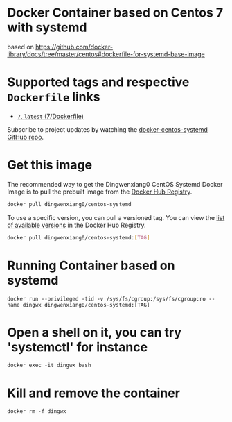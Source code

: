 # Docker Container based on Centos 7 with systemd

based on https://github.com/docker-library/docs/tree/master/centos#dockerfile-for-systemd-base-image

# Supported tags and respective `Dockerfile` links

 - [`7`, `latest` (7/Dockerfile)](https://github.com/docker-zone/docker-centos-systemd/blob/centos7/7/Dockerfile)
 
Subscribe to project updates by watching the [docker-centos-systemd GitHub repo](https://github.com/docker-zone/docker-centos-systemd/).
 
# Get this image

The recommended way to get the Dingwenxiang0 CentOS Systemd Docker Image is to pull the prebuilt image from the [Docker Hub Registry](https://hub.docker.com/r/dingwenxiang0/centos-systemd/).

```bash
docker pull dingwenxiang0/centos-systemd
```

To use a specific version, you can pull a versioned tag. You can view the [list of available versions](https://hub.docker.com/r/dingwenxiang0/centos-systemd/tags/) in the Docker Hub Registry.

```bash
docker pull dingwenxiang0/centos-systemd:[TAG]
```

# Running Container based on systemd

`docker run --privileged -tid -v /sys/fs/cgroup:/sys/fs/cgroup:ro --name dingwx dingwenxiang0/centos-systemd:[TAG]`

# Open a shell on it, you can try 'systemctl' for instance

`docker exec -it dingwx bash`

# Kill and remove the container

`docker rm -f dingwx`
